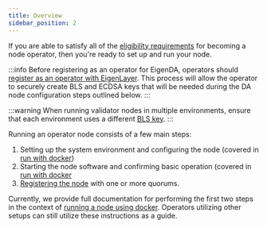 ```yaml
---
title: Overview
sidebar_position: 2
---
```


If you are able to satisfy all of the [eligibility requirements](../requirements/requirements-overview.md) for becoming a node operator, then you're ready to set up and run your node. 

:::info
Before registering as an operator for EigenDA, operators should [register as an operator with EigenLayer](https://docs.eigencloud.xyz/products/eigenlayer/operators/howto/operator-installation). This process will allow the operator to securely create BLS and ECDSA keys that will be needed during the DA node configuration steps outlined below.
:::

:::warning
When running validator nodes in multiple environments, ensure that each environment uses a different [BLS key](https://docs.eigencloud.xyz/products/eigenlayer/operators/howto/operator-installation#create-keys).
:::

Running an operator node consists of a few main steps:
1. Setting up the system environment and configuring the node (covered in [run with docker](run-with-docker.mdx))
2. Starting the node software and confirming basic operation (covered in [run with docker](run-with-docker.mdx)
3. [Registering the node](./registration/) with one or more quorums. 

Currently, we provide full documentation for performing the first two steps in the context of [running a node using docker](run-with-docker.mdx). 
Operators utilizing other setups can still utilize these instructions as a guide. 



